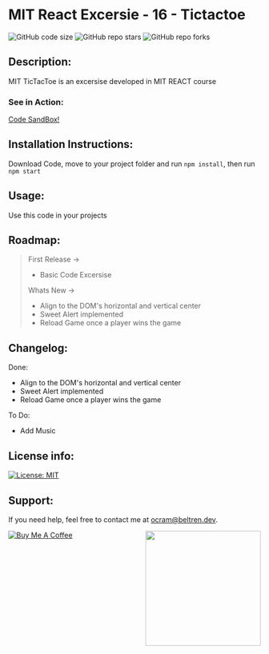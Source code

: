# MIT React Excersie - 16 - Tictactoe
![GitHub code size](https://img.shields.io/github/repo-size/otanerocram/mit-16-tictactoe)
![GitHub repo stars](https://img.shields.io/github/stars/otanerocram/mit-16-tictactoe)
![GitHub repo forks](https://img.shields.io/github/forks/otanerocram/mit-16-tictactoe)

## Description: 
MIT TicTacToe is an excersise developed in MIT REACT course

### See in Action:
[Code SandBox!](https://githubbox.com/otanerocram/mit-16-tictactoe)

## Installation Instructions:
Download Code, move to your project folder and run `npm install`, then run `npm start`

## Usage: 
Use this code in your projects

## Roadmap: 
> First Release -> 
> - Basic Code Excersise
> 
> Whats New -> 
> - Align to the DOM's horizontal and vertical center
> - Sweet Alert implemented
> - Reload Game once a player wins the game

## Changelog:
Done: 
- Align to the DOM's horizontal and vertical center
- Sweet Alert implemented
- Reload Game once a player wins the game

To Do:
- Add Music 

## License info: 
[![License: MIT](https://img.shields.io/badge/License-MIT-yellow.svg)](https://opensource.org/licenses/MIT)

## Support: 
If you need help, feel free to contact me at ocram@beltren.dev.

<img align='right' src="https://media.giphy.com/media/M9gbBd9nbDrOTu1Mqx/giphy.gif" width="230">

[![Buy Me A Coffee](https://cdn.buymeacoffee.com/buttons/v2/default-yellow.png)](https://www.buymeacoffee.com/otanerocram)
